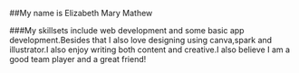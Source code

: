 ##My name is Elizabeth Mary Mathew

###My skillsets include web development and some basic app development.Besides that I also love designing using canva,spark and illustrator.I also enjoy writing both content and creative.I also believe I am a good team player and a great friend!
